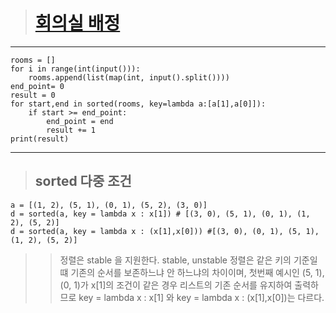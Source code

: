 > # [회의실 배정](https://www.acmicpc.net/problem/1931 "회의실 배정")
***
    rooms = []
    for i in range(int(input())):
        rooms.append(list(map(int, input().split())))
    end_point= 0
    result = 0
    for start,end in sorted(rooms, key=lambda a:[a[1],a[0]]):
        if start >= end_point:
            end_point = end
            result += 1
    print(result)
***   
> ## sorted 다중 조건
    a = [(1, 2), (5, 1), (0, 1), (5, 2), (3, 0)]
    d = sorted(a, key = lambda x : x[1]) # [(3, 0), (5, 1), (0, 1), (1, 2), (5, 2)]
    d = sorted(a, key = lambda x : (x[1],x[0])) #[(3, 0), (0, 1), (5, 1), (1, 2), (5, 2)]
>   > 정렬은 stable 을 지원한다.
      stable, unstable 정렬은 같은 키의 기준일떄 기존의 순서를 보존하느냐 안 하느냐의 차이이며, 
      첫번째 예시인 (5, 1), (0, 1)가 x[1]의 조건이 같은 경우 리스트의 기존 순서를 유지하여 출력하므로
      key = lambda x : x[1] 와 key = lambda x : (x[1],x[0])는 다르다.
